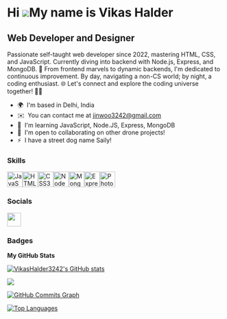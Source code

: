 Hi ![](https://user-images.githubusercontent.com/18350557/176309783-0785949b-9127-417c-8b55-ab5a4333674e.gif)My name is Vikas Halder
====================================================================================================================================

Web Developer and Designer
--------------------------

Passionate self-taught web developer since 2022, mastering HTML, CSS, and JavaScript. Currently diving into backend with Node.js, Express, and MongoDB. 🚀 From frontend marvels to dynamic backends, I'm dedicated to continuous improvement. By day, navigating a non-CS world; by night, a coding enthusiast. 🌐 Let's connect and explore the coding universe together! 🌈✨

* 🌍  I'm based in Delhi, India
* ✉️  You can contact me at [jinwoo3242@gmail.com](mailto:jinwoo3242@gmail.com)
* 🧠  I'm learning JavaScript, Node.JS, Express, MongoDB
* 🤝  I'm open to collaborating on other drone projects!
* ⚡  I have a street dog name Saily!

### Skills


<p align="left">
<a href="https://developer.mozilla.org/en-US/docs/Web/JavaScript" target="_blank" rel="noreferrer"><img src="https://raw.githubusercontent.com/danielcranney/readme-generator/main/public/icons/skills/javascript-colored.svg" width="36" height="36" alt="JavaScript" /></a><a href="https://developer.mozilla.org/en-US/docs/Glossary/HTML5" target="_blank" rel="noreferrer"><img src="https://raw.githubusercontent.com/danielcranney/readme-generator/main/public/icons/skills/html5-colored.svg" width="36" height="36" alt="HTML5" /></a><a href="https://www.w3.org/TR/CSS/#css" target="_blank" rel="noreferrer"><img src="https://raw.githubusercontent.com/danielcranney/readme-generator/main/public/icons/skills/css3-colored.svg" width="36" height="36" alt="CSS3" /></a><a href="https://nodejs.org/en/" target="_blank" rel="noreferrer"><img src="https://raw.githubusercontent.com/danielcranney/readme-generator/main/public/icons/skills/nodejs-colored.svg" width="36" height="36" alt="NodeJS" /></a><a href="https://www.mongodb.com/" target="_blank" rel="noreferrer"><img src="https://raw.githubusercontent.com/danielcranney/readme-generator/main/public/icons/skills/mongodb-colored.svg" width="36" height="36" alt="MongoDB" /></a><a href="https://expressjs.com/" target="_blank" rel="noreferrer"><img src="https://raw.githubusercontent.com/danielcranney/readme-generator/main/public/icons/skills/express-colored-dark.svg" width="36" height="36" alt="Express" /></a><a href="https://www.adobe.com/uk/products/photoshop.html" target="_blank" rel="noreferrer"><img src="https://raw.githubusercontent.com/danielcranney/readme-generator/main/public/icons/skills/photoshop-colored-dark.svg" width="36" height="36" alt="Photoshop" /></a>
</p>


### Socials

<p align="left"> <a href="https://www.github.com/VikasHalder3242" target="_blank" rel="noreferrer"> <picture> <source media="(prefers-color-scheme: dark)" srcset="https://raw.githubusercontent.com/danielcranney/readme-generator/main/public/icons/socials/github-dark.svg" /> <source media="(prefers-color-scheme: light)" srcset="https://raw.githubusercontent.com/danielcranney/readme-generator/main/public/icons/socials/github.svg" /> <img src="https://raw.githubusercontent.com/danielcranney/readme-generator/main/public/icons/socials/github.svg" width="32" height="32" /> </picture> </a></p>

### Badges

<b>My GitHub Stats</b>

<a href="http://www.github.com/VikasHalder3242"><img src="https://github-readme-stats.vercel.app/api?username=VikasHalder3242&show_icons=true&hide=&count_private=true&title_color=f97316&text_color=10b981&icon_color=facc15&bg_color=ffffff&hide_border=true&show_icons=true" alt="VikasHalder3242's GitHub stats" /></a>

<a href="http://www.github.com/VikasHalder3242"><img src="https://github-readme-streak-stats.herokuapp.com/?user=VikasHalder3242&stroke=10b981&background=ffffff&ring=f97316&fire=f97316&currStreakNum=10b981&currStreakLabel=f97316&sideNums=10b981&sideLabels=10b981&dates=10b981&hide_border=true" /></a>

<a href="http://www.github.com/VikasHalder3242"><img src="https://github-readme-activity-graph.cyclic.app/graph?username=VikasHalder3242&bg_color=ffffff&color=10b981&line=facc15&point=10b981&area_color=ffffff&area=true&hide_border=true&custom_title=GitHub%20Commits%20Graph" alt="GitHub Commits Graph" /></a>

<a href="https://github.com/VikasHalder3242" align="left"><img src="https://github-readme-stats.vercel.app/api/top-langs/?username=VikasHalder3242&langs_count=10&title_color=f97316&text_color=10b981&icon_color=facc15&bg_color=ffffff&hide_border=true&locale=en&custom_title=Top%20%Languages" alt="Top Languages" /></a>
